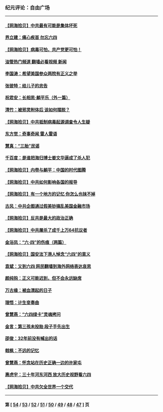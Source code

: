 ### 纪元评论：自由广场
---
#### [【网海拾贝】中共最有可能是集体坏死](../../pages/nsc993/n13023101.md?06160330) 
#### [界立建：痛心疾首 勿忘六四](../../pages/nsc993/n13022339.md?06160330) 
#### [【网海拾贝】病毒可怕，共产党更可怕！](../../pages/nsc993/n13020728.md?06160330) 
#### [油管热门频道 翻墙必看视频 新闻](ok?06160330)
#### [李国涛：希望美国参众两院有正义之举](../../pages/nsc993/n13020674.md?06160330) 
#### [张彼特：给儿子的忠告](../../pages/nsc993/n13018934.md?06160330) 
#### [祝君安：长相思‧躺平乐（外一篇）](../../pages/nsc993/n13018923.md?06160330) 
#### [清竹：被邪灵附体后 该如何摆脱？](../../pages/nsc993/n13018877.md?06160330) 
#### [【网海拾贝】中共抵制病毒起源调查令人生疑](../../pages/nsc993/n13017785.md?06160330) 
#### [东方觉：奇事奇闻 雷人雷语](../../pages/nsc993/n13017577.md?06160330) 
#### [慧真：“三胎”民谣](../../pages/nsc993/n13017394.md?06160330) 
#### [千百度：是谁把海归博士姜文华逼成了杀人犯](../../pages/nsc993/n13015218.md?06160330) 
#### [【网海拾贝】内卷与躺平：中国的时代图腾](../../pages/nsc993/n13016128.md?06160330) 
#### [【网海拾贝】中共如何影响各国的报导](../../pages/nsc993/n13012599.md?06160330) 
#### [【网海拾贝】有一个地方的记忆 你怎么也抹不掉](../../pages/nsc993/n13009802.md?06160330) 
#### [古风：中共企图通过假美钞搞乱美国金融市场](../../pages/nsc993/n13009626.md?06160330) 
#### [【网海拾贝】反共是最大的政治正确](../../pages/nsc993/n13007051.md?06160330) 
#### [【网海拾贝】中共屠杀了成千上万64抗议者](../../pages/nsc993/n13002713.md?06160330) 
#### [金浴凤：“六·四”的伤痕（两篇）](../../pages/nsc993/n13001719.md?06160330) 
#### [【网海拾贝】国安法下港人悼念“六四”的意义](../../pages/nsc993/n13001039.md?06160330) 
#### [袁斌：又到六四 网民翻墙到海外网络表达哀思](../../pages/nsc993/n13000995.md?06160330) 
#### [颜纯钩：正义可能迟到，但不会永远缺席](../../pages/nsc993/n13000920.md?06160330) 
#### [万古缘：被血漂起的日子](../../pages/nsc993/n13000914.md?06160330) 
#### [理悟：计生变奏曲](../../pages/nsc993/n13000414.md?06160330) 
#### [曾慧燕：“六四绿卡”灵魂拷问](../../pages/nsc993/n13000277.md?06160330) 
#### [金言：第三孩未投胎 段子手先出生](../../pages/nsc993/n13000215.md?06160330) 
#### [邵俊：32年前没有喊出的话](../../pages/nsc993/n13000181.md?06160330) 
#### [戟枫：不远的记忆](../../pages/nsc993/n13000121.md?06160330) 
#### [曾慧燕：怀念站在历史正确一边的许家屯](../../pages/nsc993/n13000073.md?06160330) 
#### [惠虎宇：三十年河东河西 放大历史视野看六四](../../pages/nsc993/n13000018.md?06160330) 
#### [【网海拾贝】中共欠全世界一个交代](../../pages/nsc993/n12998706.md?06160330) 

---
#### 第 [ [54](./54.md?06160330) / [53](./53.md?06160330) / [52](./52.md?06160330) / [51](./51.md?06160330) / [50](./50.md?06160330) / [49](./49.md?06160330) / [48](./48.md?06160330) / [47](./47.md?06160330) ] 页
